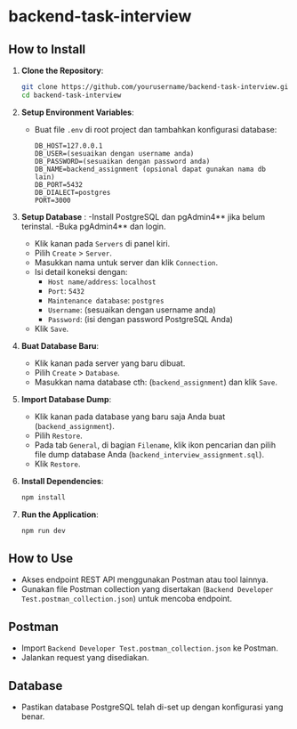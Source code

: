 # backend-task-interview

## How to Install

1. **Clone the Repository**:

   ```bash
   git clone https://github.com/yourusername/backend-task-interview.git
   cd backend-task-interview
   ```

2. **Setup Environment Variables**:

   - Buat file `.env` di root project dan tambahkan konfigurasi database:
     ```plaintext
     DB_HOST=127.0.0.1
     DB_USER=(sesuaikan dengan username anda)
     DB_PASSWORD=(sesuaikan dengan password anda)
     DB_NAME=backend_assignment (opsional dapat gunakan nama db lain)
     DB_PORT=5432
     DB_DIALECT=postgres
     PORT=3000
     ```

3. **Setup Database** :
   -Install PostgreSQL dan pgAdmin4** jika belum terinstal.
   -Buka pgAdmin4** dan login.
   - Klik kanan pada `Servers` di panel kiri.
   - Pilih `Create` > `Server`.
   - Masukkan nama untuk server dan klik `Connection`.
   - Isi detail koneksi dengan:
     - `Host name/address`: `localhost`
     - `Port`: `5432`
     - `Maintenance database`: `postgres`
     - `Username`: (sesuaikan dengan username anda)
     - `Password`: (isi dengan password PostgreSQL Anda)
   - Klik `Save`.

4. **Buat Database Baru**:
   - Klik kanan pada server yang baru dibuat.
   - Pilih `Create` > `Database`.
   - Masukkan nama database cth: (`backend_assignment`) dan klik `Save`.

5. **Import Database Dump**:
   - Klik kanan pada database yang baru saja Anda buat (`backend_assignment`).
   - Pilih `Restore`.
   - Pada tab `General`, di bagian `Filename`, klik ikon pencarian dan pilih file dump database Anda (`backend_interview_assignment.sql`).
   - Klik `Restore`.

6. **Install Dependencies**:
   ```bash
   npm install
   ```

7. **Run the Application**:
   ```bash
   npm run dev
   ```

## How to Use

- Akses endpoint REST API menggunakan Postman atau tool lainnya.
- Gunakan file Postman collection yang disertakan (`Backend Developer Test.postman_collection.json`) untuk mencoba endpoint.

## Postman

- Import `Backend Developer Test.postman_collection.json` ke Postman.
- Jalankan request yang disediakan.

## Database

- Pastikan database PostgreSQL telah di-set up dengan konfigurasi yang benar.
